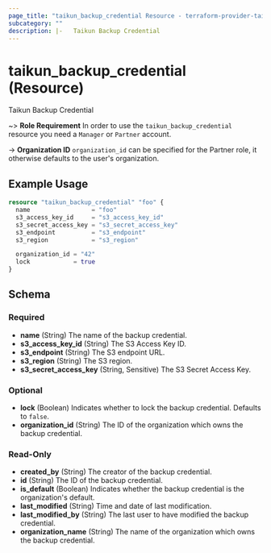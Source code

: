 ```yaml
---
page_title: "taikun_backup_credential Resource - terraform-provider-taikun"
subcategory: ""
description: |-   Taikun Backup Credential
---
```


# taikun_backup_credential (Resource)

Taikun Backup Credential

~> **Role Requirement** In order to use the `taikun_backup_credential` resource you need a `Manager` or `Partner` account.

-> **Organization ID** `organization_id` can be specified for the Partner role, it otherwise defaults to the user's organization.

## Example Usage

```terraform
resource "taikun_backup_credential" "foo" {
  name                 = "foo"
  s3_access_key_id     = "s3_access_key_id"
  s3_secret_access_key = "s3_secret_access_key"
  s3_endpoint          = "s3_endpoint"
  s3_region            = "s3_region"

  organization_id = "42"
  lock            = true
}
```

<!-- schema generated by tfplugindocs -->
## Schema

### Required

- **name** (String) The name of the backup credential.
- **s3_access_key_id** (String) The S3 Access Key ID.
- **s3_endpoint** (String) The S3 endpoint URL.
- **s3_region** (String) The S3 region.
- **s3_secret_access_key** (String, Sensitive) The S3 Secret Access Key.

### Optional

- **lock** (Boolean) Indicates whether to lock the backup credential. Defaults to `false`.
- **organization_id** (String) The ID of the organization which owns the backup credential.

### Read-Only

- **created_by** (String) The creator of the backup credential.
- **id** (String) The ID of the backup credential.
- **is_default** (Boolean) Indicates whether the backup credential is the organization's default.
- **last_modified** (String) Time and date of last modification.
- **last_modified_by** (String) The last user to have modified the backup credential.
- **organization_name** (String) The name of the organization which owns the backup credential.

